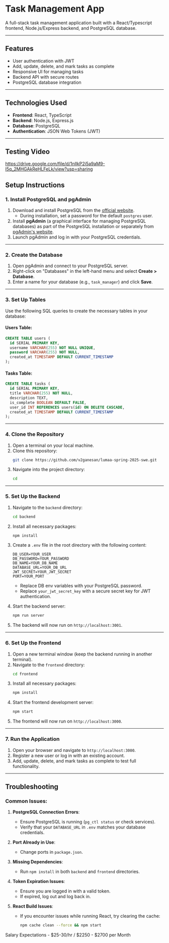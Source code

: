 # Task Management App

A full-stack task management application built with a React/Typescript frontend, Node.js/Express backend, and PostgreSQL database.

---

## Features
- User authentication with JWT
- Add, update, delete, and mark tasks as complete
- Responsive UI for managing tasks
- Backend API with secure routes
- PostgreSQL database integration

---

## Technologies Used
- **Frontend**: React, TypeScript
- **Backend**: Node.js, Express.js
- **Database**: PostgreSQL
- **Authentication**: JSON Web Tokens (JWT)

---
## Testing Video 
https://drive.google.com/file/d/1nIlkP2i5a9aM9-I5q_2MHGAkReHLFeLk/view?usp=sharing

## Setup Instructions

### **1. Install PostgreSQL and pgAdmin**
1. Download and install PostgreSQL from the [official website](https://www.postgresql.org/download/).
   - During installation, set a password for the default `postgres` user.
2. Install **pgAdmin** (a graphical interface for managing PostgreSQL databases) as part of the PostgreSQL installation or separately from [pgAdmin's website](https://www.pgadmin.org/download/).
3. Launch pgAdmin and log in with your PostgreSQL credentials.

---

### **2. Create the Database**
1. Open pgAdmin and connect to your PostgreSQL server.
2. Right-click on "Databases" in the left-hand menu and select **Create > Database**.
3. Enter a name for your database (e.g., `task_manager`) and click **Save**.

---

### **3. Set Up Tables**
Use the following SQL queries to create the necessary tables in your database:

#### Users Table:
```sql
CREATE TABLE users (
  id SERIAL PRIMARY KEY,
  username VARCHAR(255) NOT NULL UNIQUE,
  password VARCHAR(255) NOT NULL,
  created_at TIMESTAMP DEFAULT CURRENT_TIMESTAMP
);
```

#### Tasks Table:
```sql
CREATE TABLE tasks (
  id SERIAL PRIMARY KEY,
  title VARCHAR(255) NOT NULL,
  description TEXT,
  is_complete BOOLEAN DEFAULT FALSE,
  user_id INT REFERENCES users(id) ON DELETE CASCADE,
  created_at TIMESTAMP DEFAULT CURRENT_TIMESTAMP
);
```

---

### **4. Clone the Repository**
1. Open a terminal on your local machine.
2. Clone this repository:
   ```bash
   git clone https://github.com/v2ganesan/lumaa-spring-2025-swe.git
   ```
3. Navigate into the project directory:
   ```bash
   cd 
   ```

---

### **5. Set Up the Backend**
1. Navigate to the `backend` directory:
   ```bash
   cd backend
   ```
2. Install all necessary packages:
   ```bash
   npm install
   ```
3. Create a `.env` file in the root directory with the following content:
   ```env
   DB_USER=YOUR_USER
   DB_PASSWORD=YOUR_PASSWORD
   DB_NAME=YOUR_DB_NAME
   DATABASE_URL=YOUR_DB_URL
   JWT_SECRET=YOUR_JWT_SECRET
   PORT=YOUR_PORT
   
   ```
   - Replace DB env variables with your PostgreSQL password.
   - Replace `your_jwt_secret_key` with a secure secret key for JWT authentication.

4. Start the backend server:
   ```bash
   npm run server
   ```
5. The backend will now run on `http://localhost:3001`.

---

### **6. Set Up the Frontend**
1. Open a new terminal window (keep the backend running in another terminal).
2. Navigate to the `frontend` directory:
   ```bash
   cd frontend
   ```
3. Install all necessary packages:
   ```bash
   npm install
   ```
4. Start the frontend development server:
   ```bash
   npm start
   ```
5. The frontend will now run on `http://localhost:3000`.

---

### **7. Run the Application**
1. Open your browser and navigate to `http://localhost:3000`.
2. Register a new user or log in with an existing account.
3. Add, update, delete, and mark tasks as complete to test full functionality.

---

## Troubleshooting

### Common Issues:
1. **PostgreSQL Connection Errors**:
    - Ensure PostgreSQL is running (`pg_ctl status` or check services).
    - Verify that your `DATABASE_URL` in `.env` matches your database credentials.

2. **Port Already in Use**:
    - Change ports in `package.json`.

3. **Missing Dependencies**:
    - Run `npm install` in both `backend` and `frontend` directories.

4. **Token Expiration Issues**:
    - Ensure you are logged in with a valid token.
    - If expired, log out and log back in.

5. **React Build Issues**:
    - If you encounter issues while running React, try clearing the cache:
      ```bash
      npm cache clean --force && npm start
      ```
Salary Expectations - $25-30/hr / $2250 - $2700 per Month
